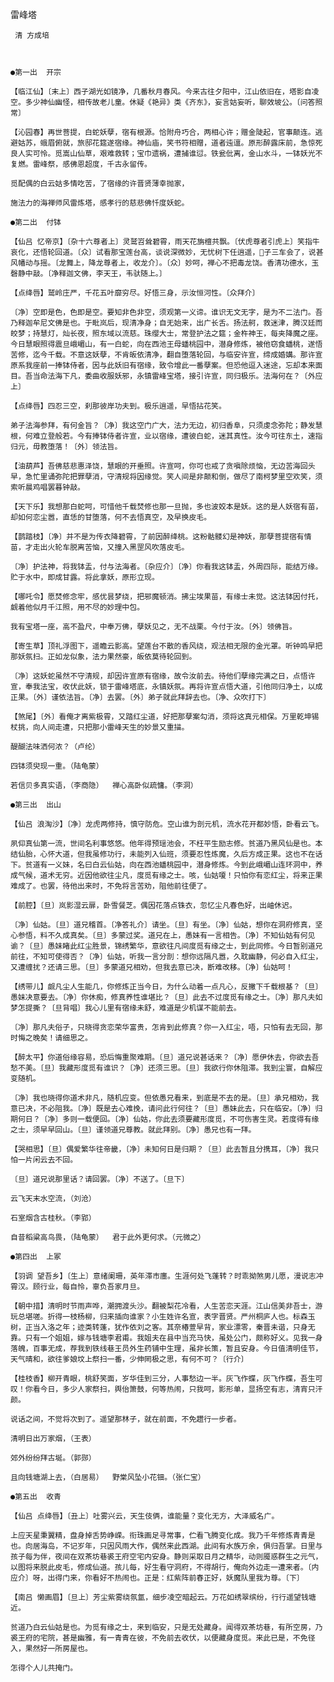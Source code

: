 <!-- { "loadSidebar": true } -->
雷峰塔

     清 方成培

   

    ●第一出  开宗

    【临江仙】〔末上〕西子湖光如镜净，几番秋月春风。今来古往夕阳中，江山依旧在，塔影自凌空。多少神仙幽怪，相传故老儿童。休疑《艳异》类《齐东》，妄言姑妄听，聊效坡公。〔问答照常〕

    【沁园春】再世菩提，白蛇妖孽，宿有根源。恰附舟巧合，两相心许；赠金陡起，官事颠连。逃避姑苏，蛾眉俯就，旅邸花筵遂宿缘。神仙庙，笑书符相赠，道者迍邅。原形醉露床前，急惊死良人实可怜。觅嵩山仙草，艰难救转；宝巾遗祸，遭捕谁愆。铁瓮仳离，金山水斗，一钵妖光不复燃。雷峰祭，感佛恩超度，千古永留传。

    觅配偶的白云姑多情吃苦，了宿缘的许晋贤薄幸抛家，

    施法力的海禅师风雷炼塔，感孝行的慈悲佛忏度妖蛇。

    ●第二出  付钵

    【仙吕 忆帝京】〔杂十六尊者上〕灵鹫岧耸碧霄，雨天花旃檀共飘。〔伏虎尊者引虎上〕笑指牛哀化，还悟轮回道。〔众〕试看那宝莲台高，谈说深微妙，无忧树下任逍遥，子三车会了，说甚风幡动与摇。〔龙舞上，降龙尊者上，收龙介〕。〔众〕妙呵，禅心不把毒龙饶。香清功德水，玉磬静中敲。〔净释迦文佛，李天王，韦驮随上。〕

    【点绛唇】鹫岭庄严，千花五叶靡穷尽。好悟三身，示汝恒河性。〔众拜介〕

    〔净〕空即是色，色即是空。要知非色非空，须观第一义谛。谁识无文无字，是为不二法门。吾乃释迦牟尼文佛是也。于毗岚后，现清净身；自无始来，出广长舌。扬法舸，救迷津，腾汉廷而皎梦；持慧灯，灿长夜，照东域以流慈。珠缨大士，常登护法之筵；金杵神王，每夹降魔之座。今日慧眼照得震旦峨嵋山，有一白蛇，向在西池王母蟠桃园中，潜身修炼，被他窃食蟠桃，遂悟苦修，迄今千载。不意这妖孽，不肯皈依清净，翻自堕落轮回，与临安许宣，缔成婚媾。那许宣原系我座前一捧钵侍者，因与此妖旧有宿缘，致令增此一番孽案。但恐他逗入迷途，忘却本来面目。吾当命法海下凡，委曲收服妖邪，永镇雷峰宝塔，接引许宣，同归极乐。法海何在？〔外应上〕

    【点绛唇】四忍三空，刹那彼岸功夫到。极乐逍遥，早悟拈花笑。

    弟子法海参拜，有何金旨？〔净〕我这空门广大，法力无边，初归香阜，只须虔念弥陀；静发慧根，何难立登般若。今有捧钵侍者许宣，业以宿缘，遭彼白蛇，迷其真性。汝今可往东土，速指归元，毋教堕落！〔外〕领法旨。

    【油葫芦】吾佛慈悲惠泽饶，慧眼的开垂照。许宣呵，你可也戒了贪嗔除烦恼，无边苦海回头早，急忙里诵弥陀把罪孽消，守清规将因缘觉。笑人间是非颠和倒，做尽了南柯梦里空欢笑，须索听晨鸡唱罢暮钟敲。

    【天下乐】我想那白蛇呵，可惜他千载焚修也那一旦抛，多也波姣本是妖。这的是人妖宿有苗，却如何恋尘嚣，直恁的甘堕落，何不去悟真空，及早换皮毛。

    【鹊踏枝】〔净〕并不是为传衣降碧霄，了前因醉绛桃。这粉骷髅幻是神妖，那孽菩提宿有情苗，才走出火轮车脱离苦恼，又撞入黑罡风吹落皮毛。

    〔净〕护法神，将我钵盂，付与法海者。〔杂应介〕〔净〕你看我这钵盂，外周四际，能结万缘。贮于水中，即成甘露。将此拿妖，原形立现。

    【哪吒令】愿焚修念牢，感优昙梦绕，把邪魔顿消。拂尘埃果苗，有缘士未觉。这法钵因付托，觑着他似月千江照，用不尽的妙理中包。

    我有宝塔一座，高不盈尺，中奉万佛，孽妖见之，无不战栗。今付于汝。〔外〕领佛旨。

    【寄生草】顶礼浮图下，遥瞻云影高。望莲台不散的香风绕，观法相无限的金光罩。听钟鸣早把那妖氛扫。正如龙似象，法力果然豪，皈依莫待轮回到。

    〔净〕这妖蛇虽然不守清规，却因许宣原有宿缘，故令汝前去。待他们孽缘完满之日，点悟许宣，奉我法宝，收伏此妖，锁于雷峰塔底，永镇妖氛。再将许宣点悟大道，引他同归净土，以成正果。〔外〕谨依法旨。〔净〕去罢。〔外〕弟子就此拜辞去也。〔净、众吹打下〕

    【煞尾】〔外〕看俺才离紫极霄，又踏红尘道，好把那孽案勾消，须将这真元相保。万里乾坤锡杖挑，向人间走遭，只把那小雷峰天生的妙景又重描。

    醍醐法味洒何浓？（卢纶）

    四钵须臾现一重。（陆龟蒙）

    若信贝多真实语，（李商隐）  禅心高卧似疏慵。（李洞）

    ●第三出  出山

    【仙吕 浪淘沙】〔净〕龙虎两修持，慎守防危。空山谁为剖元机，流水花开都妙悟，卧看云飞。

    夙仰真仙第一流，世间名利事悠悠。他年得预瑶池会，不枉平生励志修。贫道乃黑风仙是也。本结仙胎，心怀大道，但我虽修功行，未能列入仙班，须要忍性炼魔，久后方成正果。这也不在话下。贫道有一义妹，名曰白云仙姑，向在西池蟠桃园中，潜身修炼。今到此峨嵋山连环洞中，养成气候，道术无穷。近因他欲往尘凡，度觅有缘之士。咳，仙姑嗄！只怕你有恋红尘，将来正果难成了。也罢，待他出来时，不免将言苦劝，阻他前往便了。

    【前腔】〔旦〕岚影湿云扉，卧雪餐芝。偶因花落点铢衣，忽忆尘凡春色好，出岫休迟。

    〔净〕仙姑。〔旦〕道兄稽首。〔净答礼介〕请坐。〔旦〕有坐。〔净〕仙姑，想你在洞府修真，坚心参悟，料不久成真矣。〔旦〕多蒙过奖。道兄在上，愚妹有一言相告。〔净〕不知仙姑有何见谕？〔旦〕愚妹睹此红尘胜景，锦绣繁华，意欲往凡间度觅有缘之士，到此同修。今日暂别道兄前往，不知可使得否？〔净〕仙姑，听我一言分剖：想你远隔凡嚣，久耽幽静，何必自入红尘，又遭缠扰？还请三思。〔旦〕多蒙道兄相劝，但我去意已决，断难改移。〔净〕仙姑呵！

    【绣带儿】觑凡尘人生能几，你修炼正当今日，为什么动着一点凡心，反撇下千载根基？〔旦〕愚妹决意要去。〔净〕你休痴，修真养性谁堪比？〔旦〕此去不过度觅有缘之士。〔净〕那凡夫如梦怎提撕？〔旦背唱〕我心儿里有宿缘未舒，难道是少机谋不能前去。

    〔净〕那凡夫俗子，只晓得贪恋荣华富贵，怎肯到此修真？你一入红尘，唔，只怕有去无回，那时悔之晚矣！请细思之。

    【醉太平】你道俗缘容易，恐后悔重聚难期。〔旦〕道兄说甚话来？〔净〕愿伊休去，你欲去吾愁不美。〔旦〕我藏形度觅有谁识？〔净〕还须三思。〔旦〕我欲行你休阻滞。我到尘寰，自解应变随机。

    〔净〕我也晓得你道术非凡，随机应变。但依愚兄看来，到底是不去的是。〔旦〕承兄相劝，我意已决，不必阻我。〔净〕既是去心难挽，请问此行何往？〔旦〕愚妹此去，只在临安。〔净〕归期何日？〔净〕多则一载便回。〔净〕仙姑，你此去须要藏形度觅，不可伤害生灵。若度得有缘之士，须早早回山。〔旦〕谨领道兄尊教。就此拜别。〔净〕愚兄也有一拜。

    【哭相思】〔旦〕偶爱繁华往帝畿，〔净〕未知何日是归期？〔旦〕此去暂且分携耳，〔净〕我只怕一片闲云去不回。

    〔旦〕道兄说那里话？请回罢。〔净〕不送了。〔旦下〕

    云飞天末水空流，（刘沧）

    石室烟含古桂秋。（李郢）

    自昔稻粱高鸟畏，（陆龟蒙）  君于此外更何求。（元微之）

    ●第四出  上冢

    【羽调 望吾乡】〔生上〕意绪阑珊，英年滞市廛。生涯何处飞蓬转？时乖拗煞男儿愿，漫说志冲霄汉。顾行业，每自怜，辜负吾家月旦。

    【朝中措】清明时节雨声哗，潮拥渡头沙。翻被梨花冷看，人生苦恋天涯。江山信美非吾士，游玩总堪嗟。折得一枝杨柳，归来插向谁家？小生姓许名宣，表字晋贤。严州桐庐人也。标森玉树，正当入洛之年；迹类转蓬，犹作依刘之客。其奈椿萱早背，家业漂零，秦晋未谐，只身无靠。只有一个姐姐，嫁与钱塘李君甫。我姐夫在县中当充马快，虽处公门，颇称好义。见我一身落魄，百事无成，荐我到铁线巷王员外生药铺中生理，虽非长策，暂且安身。今日值清明佳节，天气晴和，欲往爹娘坟上祭扫一番，少伸罔极之思，有何不可？〔行介〕

    【桂枝香】柳开青眼，桃舒笑面，岁华佳到三分，人事愁边一半。灰飞作蝶，灰飞作蝶，吾生可叹！你看今日，多少人家祭扫，舆佁箫鼓，何等热闹，只我呵，影形单，显扬空有志，清宵只汗颜。

    说话之间，不觉将次到了。遥望那林子，就在前面，不免趱行一步者。

    清明日出万家烟，（王表）

    郊外纷纷拜古埏。（郭郧）

    且向钱塘湖上去，（白居易）  野棠风坠小花钿。（张仁宝）

    ●第五出  收青

    【仙吕 点绛唇】〔丑上〕吐雾兴云，天生伎俩，谁能量？变化无方，大泽威名广。

    上应天星秉翼精，盘身掉舌势峥嵘。衔珠画足寻常事，伫看飞腾变化成。我乃千年修炼青青是也。向居海岛，不记岁年，只因风雨大作，偶然来此西湖。此间有水族万余，俱归吾掌。日里与孩子每为伴，夜间在双茶坊巷裘王府空宅内安身。静则采取日月之精华，动则魇惑群生之元气，以图将来脱此皮毛，修成仙道。孩儿每，好生看守洞府，不得胡行，俺向外边走一遭来者。〔内应介〕呀，出得门来，你看好不热闹也。正是：红紫阵前春正好，妖魔队里我为尊。〔下〕

    【南吕 懒画眉】〔旦上〕芳尘紫雾绕氛氲，细步凌空暗起云。万花如绣翠缤纷，行行遥望钱塘近。

    贫道乃白云仙姑是也。为觅有缘之士，来到临安，只是无处藏身。闻得双茶坊巷，有所空房，乃裘王府的宅院，甚是幽雅，有一青青在彼，不免前去收伏，以便藏身度觅。来此已是，不免径入，果然好一所房屋也。

    怎得个人儿共掩门。


